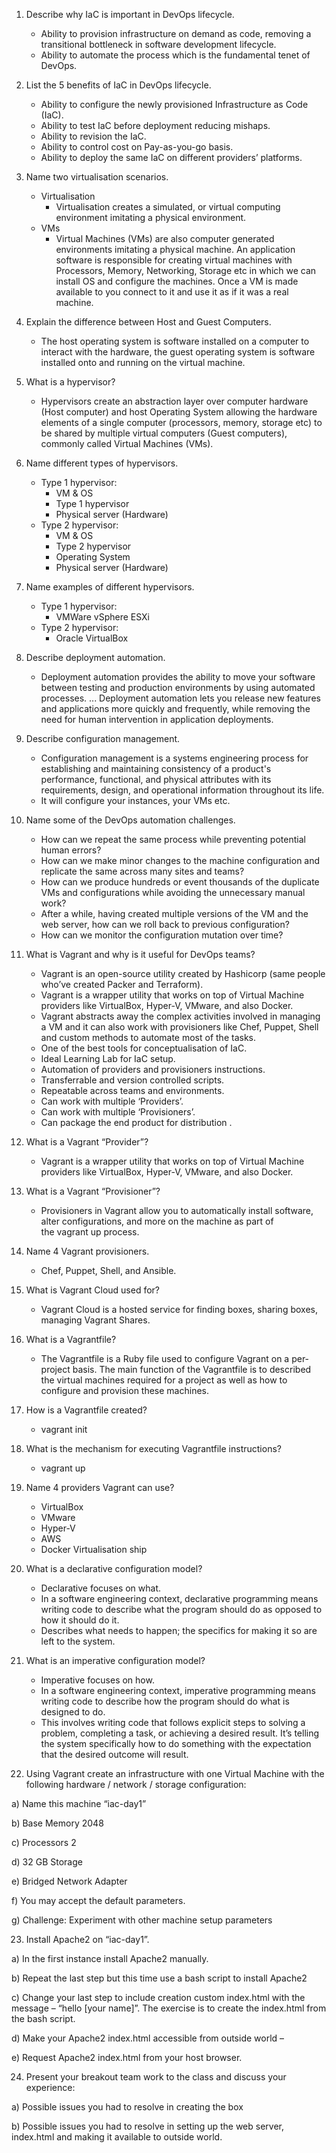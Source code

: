 

1. Describe why IaC is important in DevOps lifecycle. 
    - Ability to provision infrastructure on demand as code, removing a transitional bottleneck in software development lifecycle.
    - Ability to automate the process which is the fundamental tenet of DevOps.



2. List the 5 benefits of IaC in DevOps lifecycle. 
    - Ability to configure the newly provisioned Infrastructure as Code (IaC).
    - Ability to test IaC before deployment reducing mishaps.
    - Ability to revision the IaC.
    - Ability to control cost on Pay-as-you-go basis.
    - Ability to deploy the same IaC on different providers’ platforms.


3. Name two virtualisation scenarios. 
    - Virtualisation
        - Virtualisation creates a simulated, or virtual computing environment imitating a physical environment.
    - VMs
        - Virtual Machines (VMs) are also computer generated environments imitating a physical machine. An application software is responsible for creating virtual machines with Processors, Memory, Networking, Storage etc in which we can install OS and configure the machines. Once a VM is made available to you connect to it and use it as if it was a real machine. 


4. Explain the difference between Host and Guest Computers. 
    - The host operating system is software installed on a computer to interact with the hardware, the guest operating system is software installed onto and running on the virtual machine.


5. What is a hypervisor? 
    - Hypervisors create an abstraction layer over computer hardware (Host computer) and host Operating System allowing the hardware elements of a single computer (processors, memory, storage etc) to be shared by multiple virtual computers (Guest computers), commonly called Virtual Machines (VMs). 


6. Name different types of hypervisors. 
    - Type 1 hypervisor:
        - VM & OS
        - Type 1 hypervisor
        - Physical server (Hardware)
    - Type 2 hypervisor:
        - VM & OS
        - Type 2 hypervisor
        - Operating System
        - Physical server (Hardware)


7. Name examples of different hypervisors. 
    - Type 1 hypervisor:
        - VMWare vSphere ESXi
    - Type 2 hypervisor:
        - Oracle VirtualBox


8. Describe deployment automation. 
    - Deployment automation provides the ability to move your software between testing and production environments by using automated processes. ... Deployment automation lets you release new features and applications more quickly and frequently, while removing the need for human intervention in application deployments.


9. Describe configuration management. 
    - Configuration management is a systems engineering process for establishing and maintaining consistency of a product's performance, functional, and physical attributes with its requirements, design, and operational information throughout its life.
    - It will configure your instances, your VMs etc.


10. Name some of the DevOps automation challenges. 
    - How can we repeat the same process while preventing potential human errors? 
    - How can we make minor changes to the machine configuration and replicate the same across many sites and teams?
    - How can we produce hundreds or event thousands of the duplicate VMs and configurations while avoiding the unnecessary manual work?
    - After a while, having created multiple versions of the VM and the web server, how can we roll back to previous configuration?
    - How can we monitor the configuration mutation over time?


11. What is Vagrant and why is it useful for DevOps teams? 
    - Vagrant is an open-source utility created by Hashicorp (same people who’ve created Packer and Terraform).
    - Vagrant is a wrapper utility that works on top of Virtual Machine providers like VirtualBox, Hyper-V, VMware, and also Docker. 
    - Vagrant abstracts away the complex activities involved in managing a VM and it can also work with provisioners like Chef, Puppet, Shell and custom methods to automate most of the tasks.
    - One of the best tools for conceptualisation of IaC.
    - Ideal Learning Lab for IaC setup.
    - Automation of providers and provisioners instructions.
    - Transferrable and version controlled scripts.
    - Repeatable across teams and environments.
    - Can work with multiple ‘Providers’.
    - Can work with multiple ‘Provisioners’.
    - Can package the end product for distribution .


12. What is a Vagrant “Provider”? 
    - Vagrant is a wrapper utility that works on top of Virtual Machine providers like VirtualBox, Hyper-V, VMware, and also Docker. 


13. What is a Vagrant “Provisioner”? 
    - Provisioners in Vagrant allow you to automatically install software, alter configurations, and more on the machine as part of the vagrant up process.


14. Name 4 Vagrant provisioners. 
    - Chef, Puppet, Shell, and Ansible.


15. What is Vagrant Cloud used for? 
    - Vagrant Cloud is a hosted service for finding boxes, sharing boxes, managing Vagrant Shares.


16. What is a Vagrantfile? 
    - The Vagrantfile is a Ruby file used to configure Vagrant on a per-project basis. The main function of the Vagrantfile is to described the virtual machines required for a project as well as how to configure and provision these machines.


17. How is a Vagrantfile created? 
    - vagrant init


18. What is the mechanism for executing Vagrantfile instructions? 
    - vagrant up


19. Name 4 providers Vagrant can use? 
    - VirtualBox
    - VMware
    - Hyper-V
    - AWS
    - Docker Virtualisation ship


20. What is a declarative configuration model? 
    - Declarative focuses on what.
    - In a software engineering context, declarative programming means writing code to describe what the program should do as opposed to how it should do it.
    - Describes what needs to happen; the specifics for making it so are left to the system.


21. What is an imperative configuration model? 
    - Imperative focuses on how. 
    - In a software engineering context, imperative programming means writing code to describe how the program should do what is designed to do. 
    - This involves writing code that follows explicit steps to solving a problem, completing a task, or achieving a desired result. It’s telling the system specifically how to do something with the expectation that the desired outcome will result.


22. Using Vagrant create an infrastructure with one Virtual Machine with the following hardware / network / storage configuration: 

a) Name this machine “iac-day1” 

b) Base Memory 2048 

c) Processors 2 

d) 32 GB Storage 

e) Bridged Network Adapter 

f) You may accept the default parameters. 

g) Challenge: Experiment with other machine setup parameters 



23. Install Apache2 on “iac-day1”. 

a) In the first instance install Apache2 manually. 

b) Repeat the last step but this time use a bash script to install Apache2 

c) Change your last step to include creation custom index.html with the message – “hello [your name]”. The exercise is to create the index.html from the bash script. 

d) Make your Apache2 index.html accessible from outside world – 

e) Request Apache2 index.html from your host browser. 



24. Present your breakout team work to the class and discuss your experience: 

a) Possible issues you had to resolve in creating the box 

b) Possible issues you had to resolve in setting up the web server, index.html and making it available to outside world.
